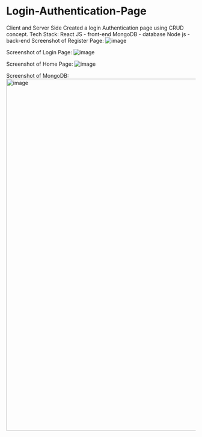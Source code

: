 # Login-Authentication-Page
Client and Server Side
Created a login Authentication page using CRUD concept.
Tech Stack: 
React JS - front-end
MongoDB - database
Node js - back-end
Screenshot of Register Page:
![image](https://github.com/KrishnaaKumari/Login-Authentication-Page/assets/127426641/dd5b09bd-179b-49c0-baf9-f8d480475e0b)

Screenshot of Login Page:
![image](https://github.com/KrishnaaKumari/Login-Authentication-Page/assets/127426641/e40b3b7a-3280-4077-9bc9-c5bbb36bfdec)

Screenshot of Home Page:
![image](https://github.com/KrishnaaKumari/Login-Authentication-Page/assets/127426641/5b685cfe-2dd8-4172-b4eb-6f1db586b0c6)

Screenshot of MongoDB:
<img width="934" alt="image" src="https://github.com/KrishnaaKumari/Login-Authentication-Page/assets/127426641/2be3f4fd-e8a5-4d10-8430-99a53f10ff36">
